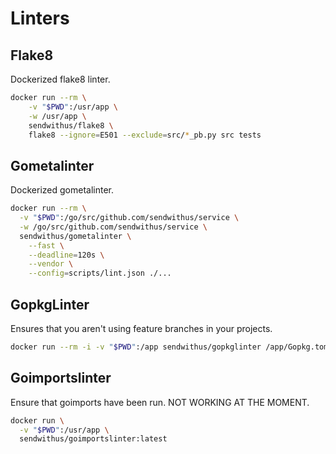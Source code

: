 # Linters


## Flake8

Dockerized flake8 linter.

```bash
docker run --rm \
    -v "$PWD":/usr/app \
    -w /usr/app \
    sendwithus/flake8 \
    flake8 --ignore=E501 --exclude=src/*_pb.py src tests
```

## Gometalinter

Dockerized gometalinter.

```bash
docker run --rm \
  -v "$PWD":/go/src/github.com/sendwithus/service \
  -w /go/src/github.com/sendwithus/service \
  sendwithus/gometalinter \
    --fast \
    --deadline=120s \
    --vendor \
    --config=scripts/lint.json ./...
```

## GopkgLinter

Ensures that you aren't using feature branches in your projects.

```bash
docker run --rm -i -v "$PWD":/app sendwithus/gopkglinter /app/Gopkg.toml
```

## Goimportslinter

Ensure that goimports have been run. NOT WORKING AT THE MOMENT.

```bash
docker run \
  -v "$PWD":/usr/app \
  sendwithus/goimportslinter:latest
```
